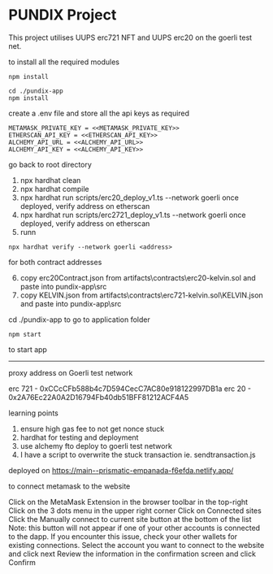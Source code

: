 # PUNDIX Project

This project utilises UUPS erc721 NFT and UUPS erc20 on the goerli test net.

to install all the required modules

```shell
npm install

cd ./pundix-app
npm install
```

create a .env file and store all the api keys as required

```
METAMASK_PRIVATE_KEY = <<METAMASK_PRIVATE_KEY>>
ETHERSCAN_API_KEY = <<ETHERSCAN_API_KEY>>
ALCHEMY_API_URL = <<ALCHEMY_API_URL>>
ALCHEMY_API_KEY = <<ALCHEMY_API_KEY>>
```

go back to root directory

1. npx hardhat clean
2. npx hardhat compile
3. npx hardhat run scripts/erc20_deploy_v1.ts --network goerli
   once deployed, verify address on etherscan
4. npx hardhat run scripts/erc2721_deploy_v1.ts --network goerli
   once deployed, verify address on etherscan
5. runn

```shell
npx hardhat verify --network goerli <address>
```

for both contract addresses

6. copy erc20Contract.json from artifacts\contracts\erc20-kelvin.sol and paste into pundix-app\src
7. copy KELVIN.json from artifacts\contracts\erc721-kelvin.sol\KELVIN.json and paste into pundix-app\src

cd ./pundix-app to go to application folder

```shell
npm start
```

to start app

---

proxy address on Goerli test network

erc 721 - 0xCCcCFb588b4c7D594CecC7AC80e918122997DB1a
erc 20 - 0x2A76Ec22A0A2D16794Fb40db51BFF81212ACF4A5

learning points

1. ensure high gas fee to not get nonce stuck
2. hardhat for testing and deployment
3. use alchemy fto deploy to goerli test network
4. I have a script to overwrite the stuck transaction ie. sendtransaction.js

deployed on
https://main--prismatic-empanada-f6efda.netlify.app/

to connect metamask to the website

Click on the MetaMask Extension in the browser toolbar in the top-right
Click on the 3 dots menu in the upper right corner
Click on Connected sites
Click the Manually connect to current site button at the bottom of the list
Note: this button will not appear if one of your other accounts is connected to the dapp. If you encounter this issue, check your other wallets for existing connections.
Select the account you want to connect to the website and click next
Review the information in the confirmation screen and click Confirm
